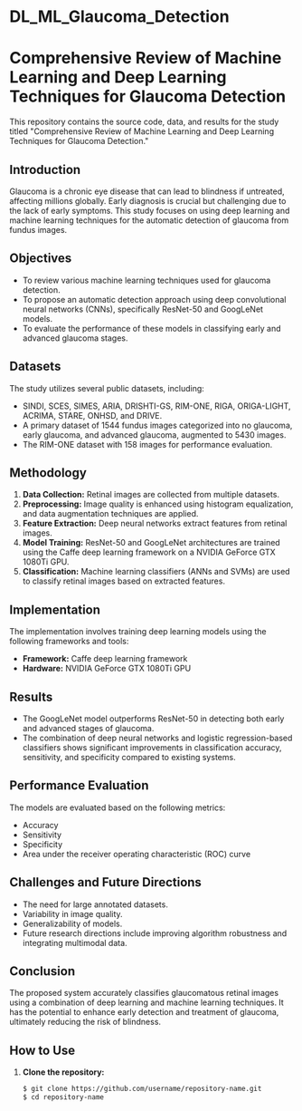 # DL_ML_Glaucoma_Detection

# Comprehensive Review of Machine Learning and Deep Learning Techniques for Glaucoma Detection

This repository contains the source code, data, and results for the study titled "Comprehensive Review of Machine Learning and Deep Learning Techniques for Glaucoma Detection."

## Introduction
Glaucoma is a chronic eye disease that can lead to blindness if untreated, affecting millions globally. Early diagnosis is crucial but challenging due to the lack of early symptoms. This study focuses on using deep learning and machine learning techniques for the automatic detection of glaucoma from fundus images.

## Objectives
- To review various machine learning techniques used for glaucoma detection.
- To propose an automatic detection approach using deep convolutional neural networks (CNNs), specifically ResNet-50 and GoogLeNet models.
- To evaluate the performance of these models in classifying early and advanced glaucoma stages.

## Datasets
The study utilizes several public datasets, including:
- SINDI, SCES, SIMES, ARIA, DRISHTI-GS, RIM-ONE, RIGA, ORIGA-LIGHT, ACRIMA, STARE, ONHSD, and DRIVE.
- A primary dataset of 1544 fundus images categorized into no glaucoma, early glaucoma, and advanced glaucoma, augmented to 5430 images.
- The RIM-ONE dataset with 158 images for performance evaluation.

## Methodology
1. **Data Collection:** Retinal images are collected from multiple datasets.
2. **Preprocessing:** Image quality is enhanced using histogram equalization, and data augmentation techniques are applied.
3. **Feature Extraction:** Deep neural networks extract features from retinal images.
4. **Model Training:** ResNet-50 and GoogLeNet architectures are trained using the Caffe deep learning framework on a NVIDIA GeForce GTX 1080Ti GPU.
5. **Classification:** Machine learning classifiers (ANNs and SVMs) are used to classify retinal images based on extracted features.

## Implementation
The implementation involves training deep learning models using the following frameworks and tools:
- **Framework:** Caffe deep learning framework
- **Hardware:** NVIDIA GeForce GTX 1080Ti GPU

## Results
- The GoogLeNet model outperforms ResNet-50 in detecting both early and advanced stages of glaucoma.
- The combination of deep neural networks and logistic regression-based classifiers shows significant improvements in classification accuracy, sensitivity, and specificity compared to existing systems.

## Performance Evaluation
The models are evaluated based on the following metrics:
- Accuracy
- Sensitivity
- Specificity
- Area under the receiver operating characteristic (ROC) curve

## Challenges and Future Directions
- The need for large annotated datasets.
- Variability in image quality.
- Generalizability of models.
- Future research directions include improving algorithm robustness and integrating multimodal data.

## Conclusion
The proposed system accurately classifies glaucomatous retinal images using a combination of deep learning and machine learning techniques. It has the potential to enhance early detection and treatment of glaucoma, ultimately reducing the risk of blindness.

## How to Use
1. **Clone the repository:**
   ```bash
   $ git clone https://github.com/username/repository-name.git
   $ cd repository-name
